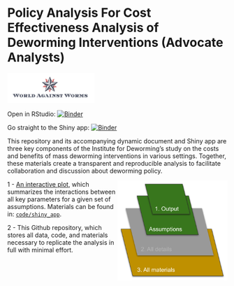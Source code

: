
# Policy Analysis For Cost Effectiveness Analysis of Deworming Interventions (Advocate Analysts)

<img width="200" src="./code/images/world-against-worms.png"> <br>

Open in RStudio:
[![Binder](https://mybinder.org/badge_logo.svg)](https://mybinder.org/v2/gh/advocacy-policy-analysis/pa-deworming-yes/master?urlpath=rstudio)

Go straight to the Shiny app:
[![Binder](http://mybinder.org/badge_logo.svg)](https://petez.shinyapps.io/pa-deworming-yes/)

This repository and its accompanying dynamic document and Shiny app are
three key components of the Institute for Deworming’s study on the costs
and benefits of mass deworming interventions in various settings.
Together, these materials create a transparent and reproducible analysis
to facilitate collaboration and discussion about deworming policy.

<img align="right" width="50%" src="./code/images/OPA_layers_no_details.svg">

1 - [An interactive plot](https://petez.shinyapps.io/pa-deworming-yes/),
which summarizes the interactions between all key parameters for a given
set of assumptions. Materials can be found in:
[`code/shiny_app`](https://github.com/advocacy-policy-analysis/pa-deworming-yes/tree/master/code/shiny_app).

2 - This Github repository, which stores all data, code, and materials
necessary to replicate the analysis in full with minimal effort.
